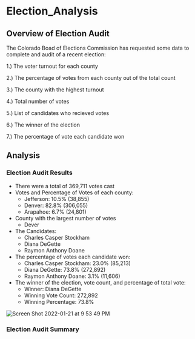 # Election_Analysis
## Overview of Election Audit
The Colorado Boad of Elections Commission has requested some data to complete and audit of a recent election:

1.) The voter turnout for each county

2.) The percentage of votes from each county out of the total count

3.) The county with the highest turnout

4.) Total number of votes 

5.) List of candidates who recieved votes

6.) The winner of the election

7.) The percentage of vote each candidate won


## Analysis
### Election Audit Results
* There were a total of 369,711 votes cast
* Votes and Percentage of Votes of each county:
  * Jefferson: 10.5% (38,855)
  * Denver: 82.8% (306,055)
  * Arapahoe: 6.7% (24,801)
* County with the largest number of votes
  * Dever 
* The Candidates:
  * Charles Casper Stockham
  * Diana DeGette
  * Raymon Anthony Doane
* The percentage of votes each candidate won:
  * Charles Casper Stockham: 23.0% (85,213)
  * Diana DeGette: 73.8% (272,892)
  * Raymon Anthony Doane: 3.1% (11,606)
* The winner of the election, vote count, and percentage of total vote:
  * Winner: Diana DeGette
  * Winning Vote Count: 272,892
  * Winning Percentage: 73.8%

![Screen Shot 2022-01-21 at 9 53 49 PM](https://user-images.githubusercontent.com/95730183/150625210-68a3db6b-e929-4812-a9c7-67e1856d6d9c.png)

### Election Audit Summary






